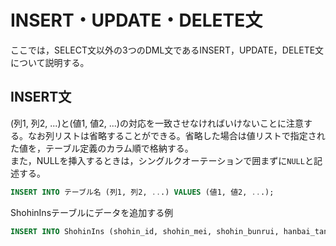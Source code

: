 # INSERT・UPDATE・DELETE文

ここでは，SELECT文以外の3つのDML文であるINSERT，UPDATE，DELETE文について説明する。

## INSERT文
(列1, 列2, ...)と(値1, 値2, ...)の対応を一致させなければいけないことに注意する。なお列リストは省略することができる。省略した場合は値リストで指定された値を，テーブル定義のカラム順で格納する。  
また，NULLを挿入するときは，シングルクオーテーションで囲まずに`NULL`と記述する。
```sql
INSERT INTO テーブル名 (列1, 列2, ...) VALUES (値1, 値2, ...); 
```

ShohinInsテーブルにデータを追加する例
```sql
INSERT INTO ShohinIns (shohin_id, shohin_mei, shohin_bunrui, hanbai_tanka, shiire_tanka, torokubi) VALUES ('0001', 'Tシャツ', '衣服', 1000, 500, '2009-09-29');
```